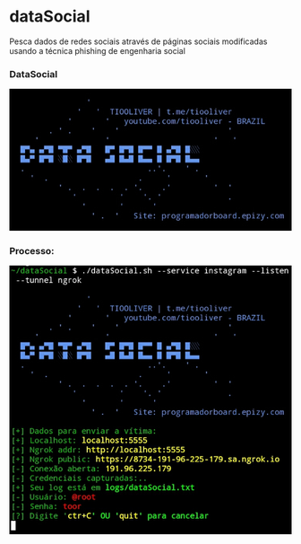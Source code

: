 # dataSocial
Pesca dados de redes sociais através de páginas sociais modificadas usando a técnica phishing de engenharia social

### DataSocial
![main](https://github.com/Olliv3r/dataSocial/blob/main/media/main.jpg)

### Processo:
![main](https://github.com/Olliv3r/dataSocial/blob/main/media/run.jpg)
